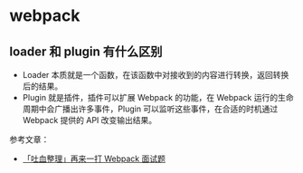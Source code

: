 # webpack

## loader 和 plugin 有什么区别

- Loader 本质就是一个函数，在该函数中对接收到的内容进行转换，返回转换后的结果。
- Plugin 就是插件，插件可以扩展 Webpack 的功能，在 Webpack 运行的生命周期中会广播出许多事件，Plugin 可以监听这些事件，在合适的时机通过 Webpack 提供的 API 改变输出结果。

参考文章：

- [「吐血整理」再来一打 Webpack 面试题](https://juejin.cn/post/6844904094281236487)
